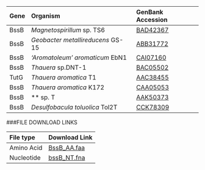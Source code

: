 Gene | Organism | GenBank Accession |
 :--- | :--- | :--- |
| BssB | *Magnetospirillum* sp. TS6 | [BAD42367](http://www.ncbi.nlm.nih.gov/protein/BAD42367) |
| BssB | *Geobacter metallireducens* GS-15 | [ABB31772](http://www.ncbi.nlm.nih.gov/protein/ABB31772) |
| BssB | *‘Aromatoleum’ aromaticum* EbN1 | [CAI07160](http://www.ncbi.nlm.nih.gov/protein/CAI07160) |
| BssB | *Thauera* sp.DNT-1 | [BAC05502](http://www.ncbi.nlm.nih.gov/protein/BAC05502) |
| TutG | *Thauera aromatica* T1 | [AAC38455](http://www.ncbi.nlm.nih.gov/protein/AAC38455) |
| BssB | *Thauera aromatica* K172 | [CAA05053](http://www.ncbi.nlm.nih.gov/protein/CAA05053) |
| BssB | ** sp. T | [AAK50373](http://www.ncbi.nlm.nih.gov/protein/AAK50373) |
| BssB | *Desulfobacula toluolica* Tol2T | [CCK78309](http://www.ncbi.nlm.nih.gov/protein/CCK78309) |

###FILE DOWNLOAD LINKS

 File type | Download Link |
 :--- | :---------- | 
| Amino Acid | [BssB_AA.faa](amino_acid/BssB_AA.faa) |
| Nucleotide | [bssB_NT.fna](nucleotide/bssB_NT.fna) |

